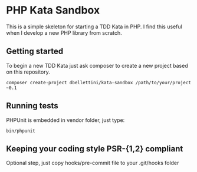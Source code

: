 PHP Kata Sandbox
================
This is a simple skeleton for starting a TDD Kata in PHP.
I find this useful when I develop a new PHP library from scratch.

## Getting started
To begin a new TDD Kata just ask composer to create a new project based on this repository.

```composer create-project dbellettini/kata-sandbox /path/to/your/project ~0.1```

## Running tests
PHPUnit is embedded in vendor folder, just type:

```bin/phpunit ```

## Keeping your coding style PSR-{1,2} compliant
Optional step, just copy hooks/pre-commit file to your .git/hooks folder
